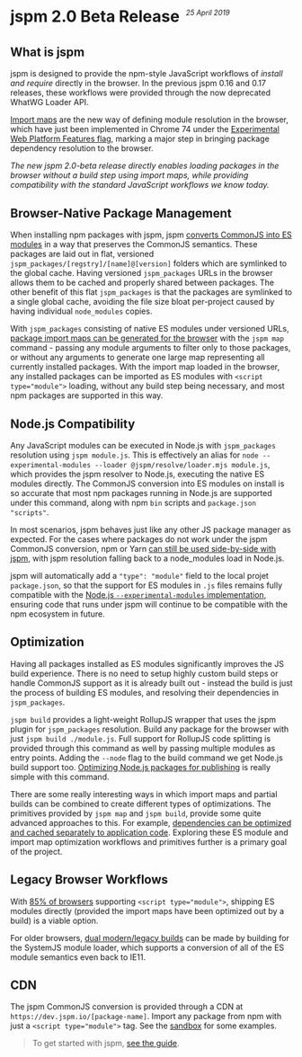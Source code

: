 # jspm 2.0 Beta Release

<p style="text-align: right; margin-top: -4em; margin-bottom: 4em; font-size: 0.9em;"><em>25 April 2019&nbsp;&nbsp;&nbsp;&nbsp;&nbsp;&nbsp;&nbsp;&nbsp;&nbsp;&nbsp;&nbsp;&nbsp;&nbsp;&nbsp;&nbsp;&nbsp;&nbsp;&nbsp;&nbsp;&nbsp;&nbsp;&nbsp;&nbsp;&nbsp;&nbsp;&nbsp;&nbsp;&nbsp;&nbsp;&nbsp;&nbsp;&nbsp;</em></p>

## What is jspm

jspm is designed to provide the npm-style JavaScript workflows of _install and require_ directly in the browser. In the previous jspm 0.16 and 0.17 releases, these workflows were provided through the now deprecated WhatWG Loader API.

[Import maps](https://github.com/wicg/import-maps) are the new way of defining module resolution in the browser, which have just been implemented in Chrome 74 under the [Experimental Web Platform Features flag](), marking a major step in bringing package dependency resolution to the browser.

_The new jspm 2.0-beta release directly enables loading packages in the browser without a build step using import maps, while providing compatibility with the standard JavaScript workflows we know today._

## Browser-Native Package Management

When installing npm packages with jspm, jspm [converts CommonJS into ES modules](/about/architecture#commonjs-conersion) in a way that preserves the CommonJS semantics. These packages are laid out in flat, versioned `jspm_packages/[regstry]/[name]@[version]` folders which are symlinked to the global cache. Having versioned `jspm_packages` URLs in the browser allows them to be cached and properly shared between packages. The other benefit of this flat `jspm_packages` is that the packages are symlinked to a single global cache, avoiding the file size bloat per-project caused by having individual `node_modules` copies.

With `jspm_packages` consisting of native ES modules under versioned URLs, [package import maps can be generated for the browser](/docs/guide#browser-modules-with-import-maps) with the `jspm map` command - passing any module arguments to filter only to those packages, or without any arguments to generate one large map representing all currently installed packages. With the import map loaded in the browser, any installed packages can be imported as ES modules with `<script type="module">` loading, without any build step being necessary, and most npm packages are supported in this way.

## Node.js Compatibility

Any JavaScript modules can be executed in Node.js with `jspm_packages` resolution using `jspm module.js`. This is effectively an alias for `node --experimental-modules --loader @jspm/resolve/loader.mjs module.js`, which provides the jspm resolver to Node.js, executing the native ES modules directly. The CommonJS conversion into ES modules on install is so accurate that most npm packages running in Node.js are supported under this command, along with npm `bin` scripts and `package.json` `"scripts"`.

In most scenarios, jspm behaves just like any other JS package manager as expected. For the cases where packages do not work under the jspm CommonJS conversion, npm or Yarn [can still be used side-by-side with jspm](/docs/integrations#npm), with jspm resolution falling back to a node_modules load in Node.js.

jspm will automatically add a `"type": "module"` field to the local projet `package.json`, so that the support for ES modules in `.js` files remains fully compatible with the [Node.js `--experimental-modules` implementation](http://2ality.com/2019/04/nodejs-esm-impl.html#filename-extensions), ensuring code that runs under jspm will continue to be compatible with the npm ecosystem in future.

## Optimization

Having all packages installed as ES modules significantly improves the JS build experience. There is no need to setup highly custom build steps or handle CommonJS support as it is already built out - instead the build is just the process of building ES modules, and resolving their dependencies in `jspm_packages`.

`jspm build` provides a light-weight RollupJS wrapper that uses the jspm plugin for `jspm_packages` resolution. Build any package for the browser with just `jspm build ./module.js`. Full support for RollupJS code splitting is provided through this command as well by passing multiple modules as entry points. Adding the `--node` flag to the build command we get Node.js build support too. [Optimizing Node.js packages for publishing](/docs/guide#optimizing-nodejs-libraries-for-publishing) is really simple with this command.

There are some really interesting ways in which import maps and partial builds can be combined to create different types of optimizations. The primitives provided by `jspm map` and `jspm build`, provide some quite advanced approaches to this. For example, [dependencies can be optimized and cached separately to application code](/docs/guide#optimized-dependency-builds). Exploring these ES module and import map optimization workflows and primitives further is a primary goal of the project.

## Legacy Browser Workflows

With [85% of browsers](https://caniuse.com/#feat=es6-module) supporting `<script type="module">`, shipping ES modules directly (provided the import maps have been optimized out by a build) is a viable option.

For older browsers, [dual modern/legacy builds](/docs/guide#systemjs-legacy-browser-support) can be made by building for the SystemJS module loader, which supports a conversion of all of the ES module semantics even back to IE11.

## CDN

The jspm CommonJS conversion is provided through a CDN at `https://dev.jspm.io/[package-name]`. Import any package from npm with just a `<script type="module">` tag. See the [sandbox](/sandbox) for some examples.

> To get started with jspm, [see the guide](/docs/guide).